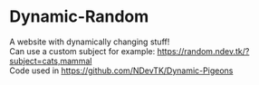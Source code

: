 # Dynamic-Random
A website with dynamically changing stuff!  
Can use a custom subject for example: https://random.ndev.tk/?subject=cats,mammal  
Code used in https://github.com/NDevTK/Dynamic-Pigeons

